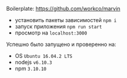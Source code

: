 Boilerplate: https://github.com/workco/marvin

* установить пакеты зависимостей `npm i`
* запуск приложения `npm run start`
* просмотр на `localhost:3000`

Успешно было запущено и проверенно на:
* OS `Ubuntu 16.04.2 LTS`
* nodejs `v6.10.3`
* npm `3.10.10`